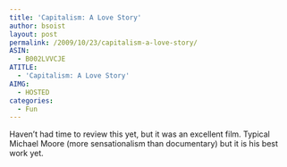 ```yaml
---
title: 'Capitalism: A Love Story'
author: bsoist
layout: post
permalink: /2009/10/23/capitalism-a-love-story/
ASIN:
  - B002LVVCJE
ATITLE:
  - 'Capitalism: A Love Story'
AIMG:
  - HOSTED
categories:
  - Fun
---
```

Haven&#8217;t had time to review this yet, but it was an excellent film. Typical Michael Moore (more sensationalism than documentary) but it is his best work yet.